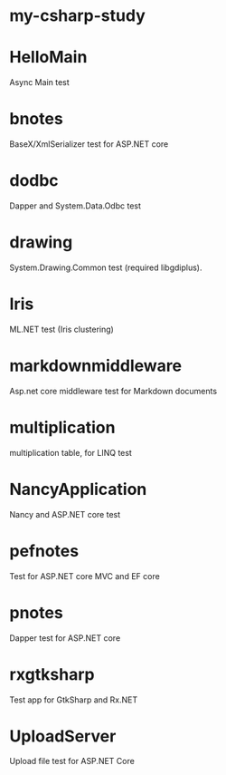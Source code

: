 my-csharp-study
=====

# HelloMain
Async Main test

# bnotes
BaseX/XmlSerializer test for ASP.NET core 

# dodbc
Dapper and System.Data.Odbc test

# drawing
System.Drawing.Common test (required libgdiplus).

# Iris
ML.NET test (Iris clustering)

# markdownmiddleware
Asp.net core middleware test for Markdown documents 

# multiplication
multiplication table, for LINQ test

# NancyApplication
Nancy and ASP.NET core test 

# pefnotes
Test for ASP.NET core MVC and EF core

# pnotes
Dapper test for ASP.NET core

# rxgtksharp
Test app for GtkSharp and Rx.NET 

# UploadServer
Upload file test for ASP.NET Core


